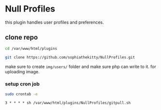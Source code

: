 # Null Profiles

this plugin handles user profiles and preferences.

## clone repo

```bash
cd /var/www/html/plugins
```

```bash
git clone https://github.com/sophiathekitty/NullProfiles.git
```

make sure to create ```img/users/``` folder and make sure php can write to it. for uploading image.

### setup cron job

```bash
sudo crontab -e
```

```Apache config
3 * * * * sh /var/www/html/plugins/NullProfiles/gitpull.sh
```
